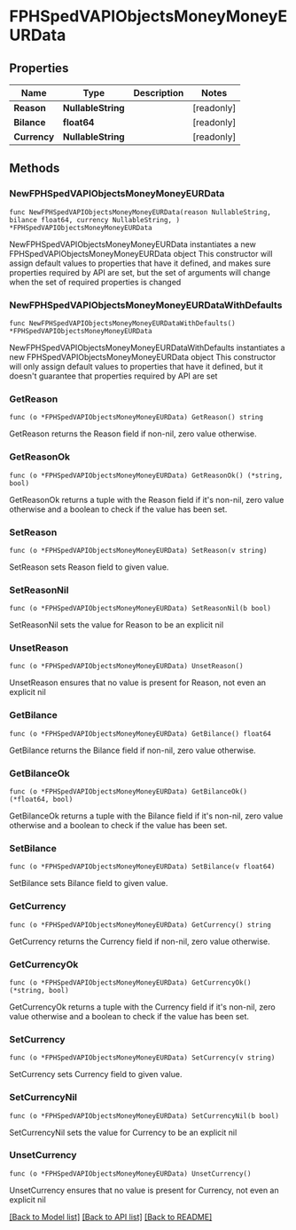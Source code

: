 # FPHSpedVAPIObjectsMoneyMoneyEURData

## Properties

Name | Type | Description | Notes
------------ | ------------- | ------------- | -------------
**Reason** | **NullableString** |  | [readonly] 
**Bilance** | **float64** |  | [readonly] 
**Currency** | **NullableString** |  | [readonly] 

## Methods

### NewFPHSpedVAPIObjectsMoneyMoneyEURData

`func NewFPHSpedVAPIObjectsMoneyMoneyEURData(reason NullableString, bilance float64, currency NullableString, ) *FPHSpedVAPIObjectsMoneyMoneyEURData`

NewFPHSpedVAPIObjectsMoneyMoneyEURData instantiates a new FPHSpedVAPIObjectsMoneyMoneyEURData object
This constructor will assign default values to properties that have it defined,
and makes sure properties required by API are set, but the set of arguments
will change when the set of required properties is changed

### NewFPHSpedVAPIObjectsMoneyMoneyEURDataWithDefaults

`func NewFPHSpedVAPIObjectsMoneyMoneyEURDataWithDefaults() *FPHSpedVAPIObjectsMoneyMoneyEURData`

NewFPHSpedVAPIObjectsMoneyMoneyEURDataWithDefaults instantiates a new FPHSpedVAPIObjectsMoneyMoneyEURData object
This constructor will only assign default values to properties that have it defined,
but it doesn't guarantee that properties required by API are set

### GetReason

`func (o *FPHSpedVAPIObjectsMoneyMoneyEURData) GetReason() string`

GetReason returns the Reason field if non-nil, zero value otherwise.

### GetReasonOk

`func (o *FPHSpedVAPIObjectsMoneyMoneyEURData) GetReasonOk() (*string, bool)`

GetReasonOk returns a tuple with the Reason field if it's non-nil, zero value otherwise
and a boolean to check if the value has been set.

### SetReason

`func (o *FPHSpedVAPIObjectsMoneyMoneyEURData) SetReason(v string)`

SetReason sets Reason field to given value.


### SetReasonNil

`func (o *FPHSpedVAPIObjectsMoneyMoneyEURData) SetReasonNil(b bool)`

 SetReasonNil sets the value for Reason to be an explicit nil

### UnsetReason
`func (o *FPHSpedVAPIObjectsMoneyMoneyEURData) UnsetReason()`

UnsetReason ensures that no value is present for Reason, not even an explicit nil
### GetBilance

`func (o *FPHSpedVAPIObjectsMoneyMoneyEURData) GetBilance() float64`

GetBilance returns the Bilance field if non-nil, zero value otherwise.

### GetBilanceOk

`func (o *FPHSpedVAPIObjectsMoneyMoneyEURData) GetBilanceOk() (*float64, bool)`

GetBilanceOk returns a tuple with the Bilance field if it's non-nil, zero value otherwise
and a boolean to check if the value has been set.

### SetBilance

`func (o *FPHSpedVAPIObjectsMoneyMoneyEURData) SetBilance(v float64)`

SetBilance sets Bilance field to given value.


### GetCurrency

`func (o *FPHSpedVAPIObjectsMoneyMoneyEURData) GetCurrency() string`

GetCurrency returns the Currency field if non-nil, zero value otherwise.

### GetCurrencyOk

`func (o *FPHSpedVAPIObjectsMoneyMoneyEURData) GetCurrencyOk() (*string, bool)`

GetCurrencyOk returns a tuple with the Currency field if it's non-nil, zero value otherwise
and a boolean to check if the value has been set.

### SetCurrency

`func (o *FPHSpedVAPIObjectsMoneyMoneyEURData) SetCurrency(v string)`

SetCurrency sets Currency field to given value.


### SetCurrencyNil

`func (o *FPHSpedVAPIObjectsMoneyMoneyEURData) SetCurrencyNil(b bool)`

 SetCurrencyNil sets the value for Currency to be an explicit nil

### UnsetCurrency
`func (o *FPHSpedVAPIObjectsMoneyMoneyEURData) UnsetCurrency()`

UnsetCurrency ensures that no value is present for Currency, not even an explicit nil

[[Back to Model list]](../README.md#documentation-for-models) [[Back to API list]](../README.md#documentation-for-api-endpoints) [[Back to README]](../README.md)


